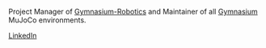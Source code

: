 Project Manager of [Gymnasium-Robotics](https://github.com/Farama-Foundation/Gymnasium-Robotics) and Maintainer of all [Gymnasium](https://github.com/Farama-Foundation/Gymnasium) MuJoCo environments.

[LinkedIn](https://www.linkedin.com/in/akallinteris/)
